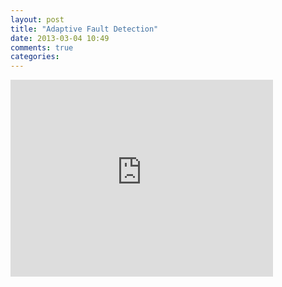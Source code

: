 ```yaml
---
layout: post
title: "Adaptive Fault Detection"
date: 2013-03-04 10:49
comments: true
categories: 
---
```



<iframe width="420" height="315" src="http://www.youtube.com/embed/nyR0elLfy28" frameborder="0" allowfullscreen></iframe>
